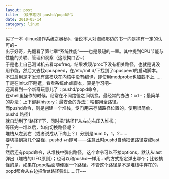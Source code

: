 ```yaml
---
layout: post
title: （读书笔记）pushd/popd命令
date: 2010-05-14
category: linux
---
```


买了一本《linux操作系统之奥秘》，话说本人对海峡那边的书一向是抱有一定的认可的~    
出于好奇，先翻看了第七章“系统性能”——也是最短的一章。其中提到CPU节能与性能的关联、管理和观察（这段拗口否~）    
于是也上自己测试机去看cpufreq。结果发现/proc下没有相关路径，也就是说没用节能，然后又去找cpuspeed，在/etc/init.d/下找到了cpuspeed的启动脚本。不过启用是才发现有些模块在内核中没有编译，即使用modprobe也加载不上……    
于是在init.d下瞎逛，看看系统shell脚本，算是学习吧~    
还真看到一个新奇玩意儿了：pushd/popd命令。    
在shell里操作的时候，经常在不同路径之间切换，最经常的办法：cd -；最简单的办法：上下键翻history；最安全的办法：啥都用全路径。    
而pushd命令，则是创建一个堆栈，专门用来存储路径位置的。使用很简单，    
pushd 路径1    
就自动到了“路径1”下，同时把“路径1”从左向右压入堆栈；    
等压完一堆以后，如何切换路径呢？    
堆栈从左到右（或者说成从下向上？）分别是num 0，1，2……    
要切换到第几个路径，pushd +n即可——注意此时pushd自动把该路径变成last了。    
然后还有popd命令，从堆栈中弹出路径，这个命令可以不接options，默认从last弹出（堆栈的LIFO原则）；也可以和pushd一样用+n的方式指定弹出哪个；比较搞怪的是，如果在popd后面随便跟一个路径，不管这个路径是不是堆栈中存在的，popd都会从右边把first路径弹出……汗~~    
